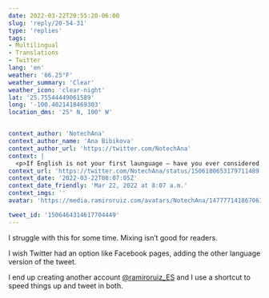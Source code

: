 ```yaml
---
date: 2022-03-22T20:55:20-06:00
slug: 'reply/20-54-31'
type: 'replies'
tags:
- Multilingual
- Translations
- Twitter
lang: 'en'
weather: '66.25°F'
weather_summary: 'Clear'
weather_icon: 'clear-night'
lat: '25.75544449061589'
long: '-100.4021418469303'
location_dms: '25° N, 100° W'


context_author: 'NotechAna'
context_author_name: 'Ana Bibikova'
context_author_url: 'https://twitter.com/NotechAna'
context: |
  <p>If English is not your first launguage — have you ever considered using it on Twitter? </p><p>Why you are not using it yet?</p>
context_url: 'https://twitter.com/NotechAna/status/1506180653179711489'
context_date: '2022-03-22T08:07:05Z'
context_date_friendly: 'Mar 22, 2022 at 8:07 a.m.'
context_imgs: ''
avatar: 'https://media.ramiroruiz.com/avatars/NotechAna/1477771418670612487/GIwnG8jz_bigger.jpg'

tweet_id: '1506464314617704449'
---
```

I struggle with this for some time. Mixing isn’t good for readers.

I wish Twitter had an option like Facebook pages, adding the other language version of the tweet.

I end up creating another account [@ramiroruiz_ES](https://twitter.com/@ramiroruiz_ES) and I use a shortcut to speed things up and tweet in both.